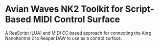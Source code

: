 # Avian Waves NK2 Toolkit for Script-Based MIDI Control Surface
A ReaScript (LUA) and MIDI CC based approach for connecting the Korg NanoKontrol 2 to Reaper DAW to use as a control surface.
